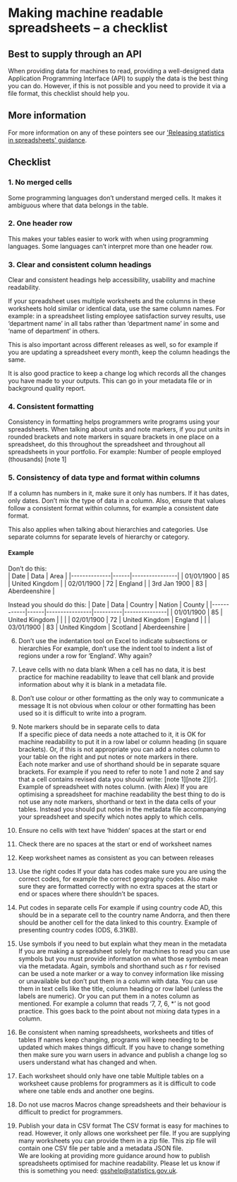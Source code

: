 
# Making machine readable spreadsheets – a checklist 

## Best to supply through an API
When providing data for machines to read, providing a well-designed data Application Programming Interface (API) to supply the data is the best thing you can do. However, if this is not possible and you need to provide it via a file format, this checklist should help you.

## More information 
For more information on any of these pointers see our ['Releasing statistics in spreadsheets' guidance](https://github.com/best-practice-and-impact/spreadsheet-accessibility/blob/main/interim-draft.md).

## Checklist

### 1.	No merged cells
Some programming languages don’t understand merged cells. It makes it ambiguous where that data belongs in the table. 

### 2.	One header row 
This makes your tables easier to work with when using programming languages. Some languages can’t interpret more than one header row.  

### 3.	Clear and consistent column headings 
Clear and consistent headings help accessibility, usability and machine readability.

If your spreadsheet uses multiple worksheets and the columns in these worksheets hold similar or identical data, use the same column names. For example: in a spreadsheet listing employee satisfaction survey results, use ‘department name’ in all tabs rather than ‘department name’ in some and ‘name of department’ in others. 

This is also important across different releases as well, so for example if you are updating a spreadsheet every month, keep the column headings the same. 

It is also good practice to keep a change log which records all the changes you have made to your outputs. This can go in your metadata file or in background quality report. 

### 4.	Consistent formatting
Consistency in formatting helps programmers write programs using your spreadsheets. 
When talking about units and note markers, if you put units in rounded brackets and note markers in square brackets in one place on a spreadsheet, do this throughout the spreadsheet and throughout all spreadsheets in your portfolio. 
For example: Number of people employed (thousands) [note 1]

### 5.	Consistency of data type and format within columns 
If a column has numbers in it, make sure it only has numbers. If it has dates, only dates. Don’t mix the type of data in a column. Also, ensure that values follow a consistent format within columns, for example a consistent date format.

This also applies when talking about hierarchies and categories. Use separate columns for separate levels of hierarchy or category.

#### Example

Don’t do this:  
| Date         | Data | Area           |
|--------------|------|----------------|
| 01/01/1900   | 85   | United Kingdom |
| 02/01/1900   | 72   | England        |
| 3rd Jan 1900 | 83   | Aberdeenshire  |

Instead you should do this: 
| Date       | Data | Country        | Nation   | County        |
|------------|------|----------------|----------|---------------|
| 01/01/1900 | 85   | United Kingdom |          |               |
| 02/01/1900 | 72   | United Kingdom | England  |               |
| 03/01/1900 | 83   | United Kingdom | Scotland | Aberdeenshire |


6.	Don’t use the indentation tool on Excel to indicate subsections or hierarchies 
For example, don’t use the indent tool to indent a list of regions under a row for ‘England’. 
Why again?
7.	Leave cells with no data blank
When a cell has no data, it is best practice for machine readability to leave that cell blank and provide information about why it is blank in a metadata file. 
8.	Don’t use colour or other formatting as the only way to communicate a message 
It is not obvious when colour or other formatting has been used so it is difficult to write into a program. 
9.	Note markers should be in separate cells to data  
If a specific piece of data needs a note attached to it, it is OK for machine readability to put it in a row label or column heading (in square brackets). Or, if this is not appropriate you can add a notes column to your table on the right and put notes or note markers in there.   
Each note marker and use of shorthand should be in separate square brackets. For example if you need to refer to note 1 and note 2 and say that a cell contains revised data you should write: [note 1][note 2][r]. 
Example of spreadsheet with notes column. (with Alex)
If you are optimising a spreadsheet for machine readability the best thing to do is not use any note markers, shorthand or text in the data cells of your tables.  Instead you should put notes in the metadata file accompanying your spreadsheet and specify which notes apply to which cells. 
10.	Ensure no cells with text have ‘hidden’ spaces at the start or end

11.	Check there are no spaces at the start or end of worksheet names

12.	Keep worksheet names as consistent as you can between releases

13.	Use the right codes 
If your data has codes make sure you are using the correct codes, for example the correct geography codes. Also make sure they are formatted correctly with no extra spaces at the start or end or spaces where there shouldn’t be spaces.  
14.	Put codes in separate cells 
For example if using country code AD, this should be in a separate cell to the country name Andorra, and then there should be another cell for the data linked to this country.
Example of presenting country codes (ODS, 6.31KB). 
15.	Use symbols if you need to but explain what they mean in the metadata
If you are making a spreadsheet solely for machines to read you can use symbols but you must provide information on what those symbols mean via the metadata. 
Again, symbols and shorthand such as r for revised can be used a note marker or a way to convey information like missing or unavailable but don’t put them in a column with data. You can use them in text cells like the title, column heading or row label (unless the labels are numeric). Or you can put them in a notes column as mentioned. 
For example a column that reads  ‘7, 7, 6, *’ is not good practice. This goes back to the point about not mixing data types in a column. 
16.	Be consistent when naming spreadsheets, worksheets and titles of tables 
If names keep changing, programs will keep needing to be updated which makes things difficult. If you have to change something then make sure you warn users in advance and publish a change log so users understand what has changed and when. 
17.	Each worksheet should only have one table
Multiple tables on a worksheet cause problems for programmers as it is difficult to code where one table ends and another one begins. 
18.	Do not use macros
Macros change spreadsheets and their behaviour is difficult to predict for programmers. 
19.	Publish your data in CSV format 
The CSV format is easy for machines to read. However, it only allows one worksheet per file. If you are supplying many worksheets you can provide them in a zip file. This zip file will contain one CSV file per table and a metadata JSON file.   
We are looking at providing more guidance around how to publish spreadsheets optimised for machine readability. Please let us know if this is something you need: gsshelp@statistics.gov.uk. 

